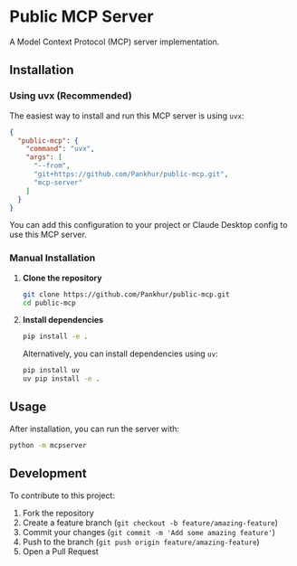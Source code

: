 # Public MCP Server

A Model Context Protocol (MCP) server implementation.

## Installation

### Using uvx (Recommended)

The easiest way to install and run this MCP server is using `uvx`:

```json
{
  "public-mcp": {
    "command": "uvx",
    "args": [
      "--from",
      "git+https://github.com/Pankhur/public-mcp.git",
      "mcp-server"
    ]
  }
}
```

You can add this configuration to your project or Claude Desktop config to use this MCP server.

### Manual Installation

1. **Clone the repository**
   ```bash
   git clone https://github.com/Pankhur/public-mcp.git
   cd public-mcp
   ```

2. **Install dependencies**
   ```bash
   pip install -e .
   ```
   
   Alternatively, you can install dependencies using `uv`:
   ```bash
   pip install uv
   uv pip install -e .
   ```

## Usage

After installation, you can run the server with:

```bash
python -m mcpserver
```

## Development

To contribute to this project:

1. Fork the repository
2. Create a feature branch (`git checkout -b feature/amazing-feature`)
3. Commit your changes (`git commit -m 'Add some amazing feature'`)
4. Push to the branch (`git push origin feature/amazing-feature`)
5. Open a Pull Request